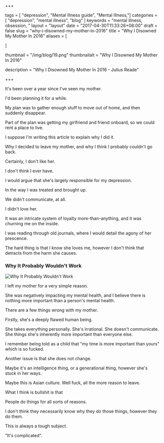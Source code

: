 +++

tags = [ "depression", "Mental Illness guide", "Mental Illness,"]
categories = [ "depression", "mental illness", "blog" ]
keywords = "mental illness, obsession, " 
layout = "layout"
date = "2017-04-30T11:33:26+08:00"
draft = false
slug = "why-i-disowned-my-mother-in-2016"
title = "Why I Disowned My Mother In 2016"
aliases = [

]

thumbnail = "/img/blog/19.png"
thumbnailalt = "Why I Disowned My Mother In 2016"

description = "Why I Disowned My Mother In 2016 - Julius Reade"

+++

It's been over a year since I've seen my mother. 

I'd been planning it for a while.

My plan was to gather enough stuff to move out of home, and then suddenly disappear. 

Part of the plan was getting my girlfriend and friend onboard, so we could rent a place to live. 

I suppose I'm writing this article to explain why I did it. 

Why I decided to leave my mother, and why I think I probably couldn't go back.

Certainly, I don't like her. 

I don't think I ever have.

I would argue that she's largely responsible for my depression.

In the way I was treated and brought up. 

We didn't communicate, at all. 

I didn't love her. 

It was an intricate system of loyalty more-than-anything, and it was churning me on the inside. 

I was reading through old journals, where I would detail the agony of her prescence. 

The hard thing is that I know she loves me, however I don't think that detracts from the harm she causes. 



### Why It Probably Wouldn't Work

![Why It Probably Wouldn't Work](/img/blog/13-01.png)

I left my mother for a very simple reason.

She was negatively impacting my mental health, and I believe there is nothing more important than a person's mental health. 



There are a few things wrong with my mother. 

Firstly, she's a deeply flawed human being. 

She takes everything personally. She's irrational. She doesn't communicate. She things she's inherently more important than everyone else. 

I remember being told as a child that "my time is more important than yours" which is so fucked. 

Another issue is that she does not change. 

Maybe it's an intelligence thing, or a generational thing, however she's stuck in her ways. 

Maybe this is Asian culture. Well fuck, all the more reason to leave. 

What I think is bullshit is that 







People do things for all sorts of reasons. 

I don't think they necessarily know why they do those things, however they do them. 



This is always a tough subject. 

"It's complicated".
